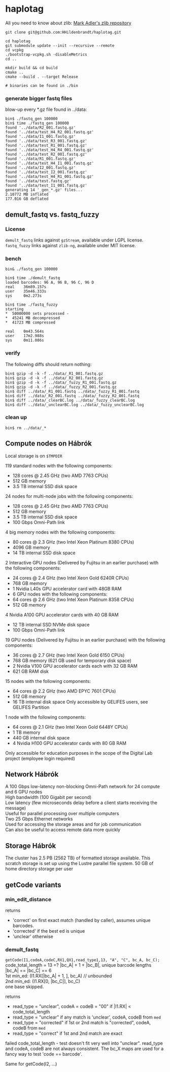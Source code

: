 # haplotag

All you need to know about zlib: [Mark Adler's zlib repository](https://github.com/madler/zlib/tree/develop)

```
git clone git@github.com:HHildenbrandt/haplotag.git

cd haplotag
git submodule update --init --recursive --remote
cd vcpkg
./bootstrap-vcpkg.sh -disableMetrics
cd ..

mkdir build && cd build
cmake ..
cmake --build . --target Release

# binaries can be found in ./bin
```

### generate bigger fastq files

blow-up every *.gz file found in ../data:

```
bin$ ./fastq_gen 100000
bin$ time ./fastq_gen 100000
found '../data/R2_001.fastq.gz'
found '../data/test_H4_R2_001.fastq.gz'
found '../data/I1_001.fastq.gz'
found '../data/test_R3_001.fastq.gz'
found '../data/test_R1_001.fastq.gz'
found '../data/test_H4_R4_001.fastq.gz'
found '../data/test_R2_001.fastq.gz'
found '../data/R1_001.fastq.gz'
found '../data/test_H4_I1_001.fastq.gz'
found '../data/I2_001.fastq.gz'
found '../data/test_I2_001.fastq.gz'
found '../data/test_H4_R1_001.fastq.gz'
found '../data/test.fastq.gz'
found '../data/test_I1_001.fastq.gz'
generating 14 '_gen_*.gz' files...
2.10772 MB inflated
177.016 GB deflated
```

## demult_fastq vs. fastq_fuzzy

### License

`demult_fastq` links against `gzStream`, available under LGPL license.<br>
`fastq_fuzzy` links against `zlib-ng`, available under MIT license.

### bench

```
bin& ./fastq_gen 100000

bin$ time ./demult_fastq 
loaded barcodes: 96 A, 96 B, 96 C, 96 D 
real    36m89.157s
user    35m46.333s
sys     0m2.273s

bin$ time ./fastq_fuzzy 
starting
*  50000000 sets processed -
*  45241 MB decompressed
*  41723 MB compressed

real    0m43.564s
user    17m2.988s
sys     0m11.086s
```

### verify

The following diffs should return nothing:

```
bin$ gzip -d -k -f ../data/_R1_001.fastq.gz
bin$ gzip -d -k -f ../data/_R2_001.fastq.gz
bin$ gzip -d -k -f ../data/_fuzzy_R1_001.fastq.gz
bin$ gzip -d -k -f ../data/_fuzzy_R2_001.fastq.gz
bin$ diff ../data/_R1_001.fastq ../data/_fuzzy_R1_001.fastq
bin$ diff ../data/_R2_001.fastq ../data/_fuzzy_R2_001.fastq
bin$ diff ../data/_clearBC.log ../data/_fuzzy_clearBC.log 
bin$ diff ../data/_unclearBC.log ../data/_fuzzy_unclearBC.log 
```

### clean up

```
bin$ rm ../data/_*
```

## Compute nodes on Hábrók

Local storage is on `$TMPDIR`

119 standard nodes with the following components:
* 128 cores @ 2.45 GHz (two AMD 7763 CPUs)
* 512 GB memory
* 3.5 TB internal SSD disk space

24 nodes for multi-node jobs with the following components:
* 128 cores @ 2.45 GHz (two AMD 7763 CPUs)
* 512 GB memory
* 3.5 TB internal SSD disk space
* 100 Gbps Omni-Path link

4 big memory nodes with the following components:
* 80 cores @ 2.3 GHz (two Intel Xeon Platinum 8380 CPUs)
* 4096 GB memory
* 14 TB internal SSD disk space

2 Interactive GPU nodes (Delivered by Fujitsu in an earlier purchase) with the following components:
* 24 cores @ 2.4 GHz (two Intel Xeon Gold 6240R CPUs)
* 768 GB memory
* 1 Nvidia L40s GPU accelerator card with 48GB RAM
* 6 GPU nodes with the following components:
* 64 cores @ 2.6 GHz (two Intel Xeon Platinum 8358 CPUs)
* 512 GB memory

4 Nvidia A100 GPU accelerator cards with 40 GB RAM
* 12 TB internal SSD NVMe disk space
* 100 Gbps Omni-Path link

19 GPU nodes (Delivered by Fujitsu in an earlier purchase) with the following components:
* 36 cores @ 2.7 GHz (two Intel Xeon Gold 6150 CPUs)
* 768 GB memory (621 GB used for temporary disk space)
* 2 Nvidia V100 GPU accelerator cards each with 32 GB RAM
* 621 GB RAM disk

15 nodes with the following components:
* 64 cores @ 2.2 GHz (two AMD EPYC 7601 CPUs)
* 512 GB memory
* 16 TB internal disk space
Only accessible by GELIFES users, see GELIFES Partition

1 node with the following components:
* 64 cores @ 2.1 GHz (two Intel Xeon Gold 6448Y CPUs)
* 1 TB memory
* 440 GB internal disk space
* 4 Nvidia H100 GPU accelerator cards with 80 GB RAM

Only accessible for education purposes in the scope of the Digital Lab project (employee login required)

## Network Hábrók

A 100 Gbps low-latency non-blocking Omni-Path network for 24 compute and 6 GPU nodes<br>
High bandwidth (100 Gigabit per second)<br>
Low latency (few microseconds delay before a client starts receiving the message)<br>
Useful for parallel processing over multiple computers<br>
Two 25 Gbps Ethernet networks<br>
Used for accessing the storage areas and for job communication<br>
Can also be useful to access remote data more quickly<br>


## Storage Hábrók

The cluster has 2.5 PB (2562 TB) of formatted storage available. This scratch storage is set up using the Lustre parallel file system.
50 GB of home directory storage per user

## getCode variants

### min_edit_distance

returns<br>
* 'correct' on first exact match (handled by caller), assumes unique barcodes.
* 'corrected' if the best ed is unique
* 'unclear' otherwise

### demult_fastq

`getCode(I1,codeA,codeC,RX1,QX1,read_type1,13, "A", "C", bc_A, bc_C);`<br>
code_total_length = 13 =? |bc_A| + 1 + |bc_B|, unique barcode lengths |bc_A| == |bc_C| == 6<br>
1st min_ed: (I1.RX[|bc_A| + 1, ], bc_A)    // unbounded <br>
2nd min_ed: (I1.RX[0, |bc_C|], bc_C) <br>
one base skipped.

returns<br>
* read_type = "unclear", codeA = codeB = "00" if |I1.RX| < code_total_length
* read_type = "unclear" if any match is 'unclear', codeA, codeB from `med`
* read_type = "corrected" if 1st or 2nd match is "corrected", codeA, codeB from `med`
* read_type = "correct" if 1st and 2nd match are exact

failed code_total_length - test doesn't fit very well into "unclear".
read_type and codeA, codeB are not always consistent.
The bc_X maps are used for a fancy way to test 'code == barcode'.

Same for getCode(I2, ...)

